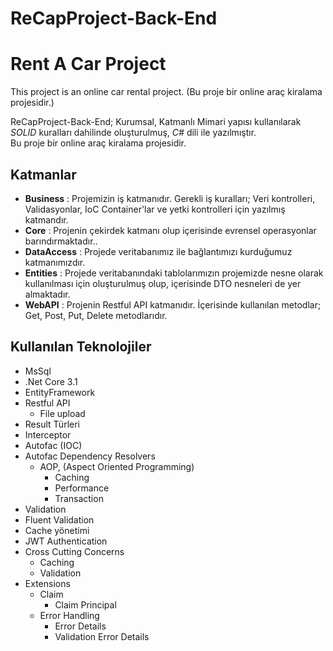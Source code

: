 # ReCapProject-Back-End

# Rent A Car Project

This project is an online car rental project.
(Bu proje bir online araç kiralama projesidir.)

 ReCapProject-Back-End; Kurumsal, Katmanlı Mimari yapısı kullanılarak *SOLID* kuralları dahilinde oluşturulmuş, *C#* dili ile yazılmıştır.<br/>
Bu proje bir online araç kiralama projesidir.

## Katmanlar

- **Business** : Projemizin iş katmanıdır. Gerekli iş kuralları; Veri kontrolleri, Validasyonlar, IoC Container'lar ve yetki kontrolleri için yazılmış katmandır.
- **Core** : Projenin çekirdek katmanı olup içerisinde evrensel operasyonlar barındırmaktadır..
- **DataAccess** : Projede veritabanımız ile bağlantımızı kurduğumuz katmanımızdır.
- **Entities** : Projede veritabanındaki tablolarımızın projemizde nesne olarak kullanılması için oluşturulmuş olup, içerisinde DTO nesneleri de yer almaktadır.
- **WebAPI** : Projenin Restful API katmanıdır. İçerisinde kullanılan metodlar; Get, Post, Put, Delete metodlarıdır.

## Kullanılan Teknolojiler

- MsSql
- .Net Core 3.1
- EntityFramework
- Restful API
   - File upload
- Result Türleri
- Interceptor
- Autofac (IOC)
- Autofac Dependency Resolvers
  - AOP, (Aspect Oriented Programming)
    - Caching
    - Performance
    - Transaction
- Validation
- Fluent Validation
- Cache yönetimi
- JWT Authentication
- Cross Cutting Concerns
  - Caching
  - Validation
- Extensions
  - Claim
    - Claim Principal
  - Error Handling
    - Error Details
    - Validation Error Details

